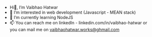 - Hi👋, I’m Vaibhao Hatwar
- 👀 I’m interested in web development (Javascript - MEAN stack)
- 🌱 I’m currently learning NodeJS
- 📫 You can reach me on linkedIn - linkedin.com/in/vaibhao-hatwar or you can mail me on vaibhaohatwar.works@ghmail.com


<!---
VaibhaoHatwar/VaibhaoHatwar is a ✨ special ✨ repository because its `README.md` (this file) appears on your GitHub profile.
You can click the Preview link to take a look at your changes.
--->

